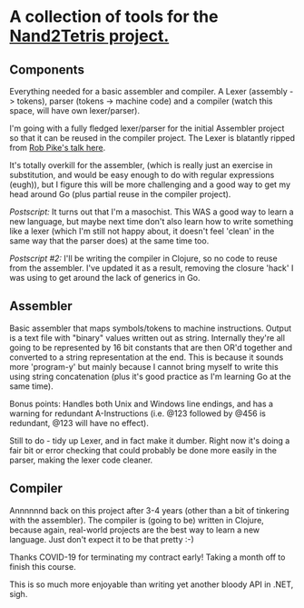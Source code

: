 # A collection of tools for the [Nand2Tetris project.](http://nand2tetris.org/)

## Components

Everything needed for a basic assembler and compiler.  A Lexer (assembly -> tokens), parser (tokens -> machine code) and a compiler (watch this space, will have own lexer/parser).

I'm going with a fully fledged lexer/parser for the initial Assembler project so that it can be reused in the compiler project.  The Lexer is blatantly ripped from [Rob Pike's talk here](https://www.youtube.com/watch?v=HxaD_trXwRE).

It's totally overkill for the assembler, (which is really just an exercise in substitution, and would be easy enough to do with regular expressions (eugh)), but I figure this will be more challenging and a good way to get my head around Go (plus partial reuse in the compiler project).

*Postscript:* It turns out that I'm a masochist.  This WAS a good way to learn a new language, but maybe next time don't also learn how to write something like a lexer (which I'm still not happy about, it doesn't feel 'clean' in the same way that the parser does) at the same time too.

*Postscript #2:* I'll be writing the compiler in Clojure, so no code to reuse from the assembler.  I've updated it as a result, removing the closure 'hack' I was using to get around the lack of generics in Go.

## Assembler

Basic assembler that maps symbols/tokens to machine instructions.  Output is a text file with "binary" values written out as string.  Internally they're all going to be represented by 16 bit constants that are then OR'd together and converted to a string representation at the end.  This is because it sounds more 'program-y' but mainly because I cannot bring myself to write this using string concatenation (plus it's good practice as I'm learning Go at the same time).

Bonus points: Handles both Unix and Windows line endings, and has a warning for redundant A-Instructions (i.e. @123 followed by @456 is redundant, @123 will have no effect).

Still to do - tidy up Lexer, and in fact make it dumber.  Right now it's doing a fair bit or error checking that could probably be done more easily in the parser, making the lexer code cleaner.

## Compiler

Annnnnnd back on this project after 3-4 years (other than a bit of tinkering with the assembler).  The compiler is (going to be) written in Clojure, because again, real-world projects are the best way to learn a new language.  Just don't expect it to be that pretty :-)

Thanks COVID-19 for terminating my contract early!  Taking a month off to finish this course.

This is so much more enjoyable than writing yet another bloody API in .NET, sigh.

